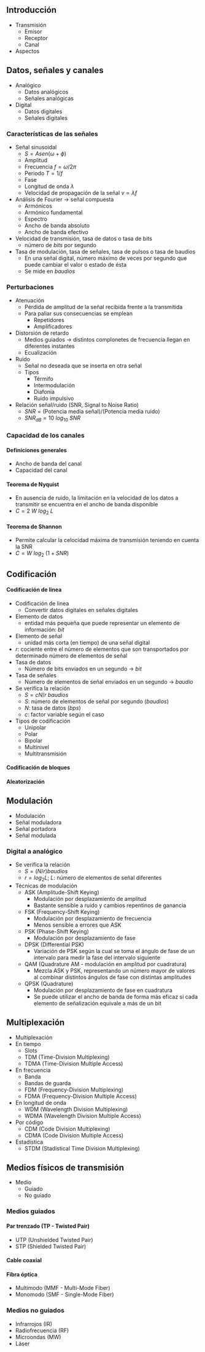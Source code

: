 ## Introducción
- Transmisión
	- Emisor
	- Receptor
	- Canal
- Aspectos
## Datos, señales y canales
- Analógico
	- Datos analógicos
	- Señales analógicas
- Digital
	- Datos digitales
	- Señales digitales
### Características de las señales
- Señal sinusoidal
	- $S = A sen(\omega + \phi)$
	- Amplitud
	- Frecuencia $f = \omega / 2\pi$
	- Periodo $T = 1/f$
	- Fase
	- Longitud de onda $\lambda$
	- Velocidad de propagación de la señal $v = \lambda f$
- Análisis de Fourier -> señal compuesta
	- Armónicos
	- Armónico fundamental
	- Espectro
	- Ancho de banda absoluto
	- Ancho de banda efectivo
- Velocidad de transmisión, tasa de datos o tasa de bits
	- número de $bits$ por segundo
- Tasa de modulación, tasa de señales, tasa de pulsos o tasa de baudios
	- En una señal digital, número máximo de veces por segundo que puede cambiar el valor o estado de ésta
	- Se mide en $baudios$
### Perturbaciones
- Atenuación
	- Pérdida de amplitud de la señal recibida frente a la transmitida
	- Para paliar sus consecuencias se emplean
		- Repetidores
		- Amplificadores
- Distorsión de retardo
	- Medios guiados -> distintos complonetes de frecuencia llegan en diferentes instantes
	- Ecualización
- Ruido
	- Señal no deseada que se inserta en otra señal
	- Tipos
		- Térmifo
		- Intermodulación
		- Diafonía
		- Ruido impulsivo
- Relación señal/ruido (SNR, Signal to Noise Ratio)
	- $SNR = (\text{Potencia media señal}) / (\text{Potencia media ruido})$
	- $SNR_{dB} = 10 \ log_{10} \ SNR$
### Capacidad de los canales
#### Definiciones generales
- Ancho de banda del canal
- Capacidad del canal
#### Teorema de Nyquist
- En ausencia de ruido, la limitación en la velocidad de los datos a transmitir se encuentra en el ancho de banda disponible
- $C = 2 \ W \ log_2 \ L$
#### Teorema de Shannon
- Permite calcular la celocidad máxima de transmisión teniendo en cuenta la SNR
- $C = W \ log_2 \ (1 + SNR)$
## Codificación
#### Codificación de linea
- Codificación de linea
	- Convertir datos digitales en señales digitales
- Elemento de datos
	- entidad más pequeña que puede representar un elemento de información: $bit$
- Elemento de señal
	- unidad más corta (en tiempo) de una señal digital 
- $r$: cociente entre el número de elementos que son transportados por determinado número de elementos de señal
- Tasa de datos
	- Número de bits enviados en un segundo -> $bit$
- Tasa de señales
	- Número de elementos de señal enviados en un segundo -> $baudio$
- Se verifica la relación
	- $S = cN / r \ baudios$
	- $S$: número de elementos de señal por segundo ($baudios$)
	- $N$: tasa de datos ($bps$)
	- $c$: factor variable según el caso
- Tipos de codificación
	- Unipolar
	- Polar
	- Bipolar
	- Multinivel
	- Multitransmisión
#### Codificación de bloques
#### Aleatorización
## Modulación
- Modulación
- Señal moduladora
- Señal portadora
- Señal modulada
### Digital a analógico
- Se verifica la relación
	- $S = (N / r) baudios$
	- $r = log_2 L$; $L$: número de elementos de señal diferentes
- Técnicas de modulación
	- ASK (Amplitude-Shift Keying)
		- Modulación por desplazamiento de amplitud
		- Bastante sensible a ruido y cambios repentinos de ganancia
	- FSK (Frequency-Shift Keying)
		- Modulación por desplazamiento de frecuencia
		- Menos sensible a errores que ASK
	- PSK (Phase-Shift Keying)
		- Modulación por desplazamiento de fase
	- DPSK (Differential PSK)
		- Variación de PSK según la cual se toma el ángulo de fase de un intervalo para medir la fase del intervalo siguiente
	- QAM (Quadrature AM - modulación en amplitud por cuadratura)
		- Mezcla ASK y PSK, representando un número mayor de valores al combinar distintos ángulos de fase con distintas amplitudes
	- QPSK (Quadrature)
		- Modulación por desplazamiento de fase en cuadratura
		- Se puede utilizar el ancho de banda de forma más eficaz si cada elemento de señalización equivale a más de un bit
## Multiplexación
- Multiplexación
- En tiempo
	- Slots
	- TDM (Time-Division Multiplexing)
	- TDMA (Time-Division Multiple Access)
- En frecuencia
	- Banda
	- Bandas de guarda
	- FDM (Frequency-Division Multiplexing)
	- FDMA (Frequency-Division Multiple Access)
- En longitud de onda
	- WDM (Wavelength Division Multiplexing)
	- WDMA (Wavelength Division Multiple Access)
- Por código
	- CDM (Code Division Multiplexing)
	- CDMA (Code Division Multiple Access)
- Estadística
	- STDM (Stadistical Time Division Multiplexing)
## Medios físicos de transmisión
- Medio
	- Guiado
	- No guiado
### Medios guiados
#### Par trenzado (TP - Twisted Pair)
- UTP (Unshielded Twisted Pair)
- STP (Shielded Twisted Pair)
#### Cable coaxial
#### Fibra óptica
- Multimodo (MMF - Multi-Mode Fiber)
- Monomodo (SMF - Single-Mode Fiber)
### Medios no guiados
- Infrarrojos (IR)
- Radiofrecuencia (RF)
- Microondas (MW)
- Láser